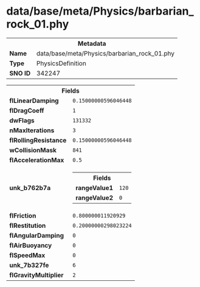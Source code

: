 <h1>data/base/meta/Physics/barbarian_rock_01.phy</h1><table><tr><th colspan="100%">Metadata</th></tr><tr><td><b>Name</b></td><td>data/base/meta/Physics/barbarian_rock_01.phy</td></tr><tr><td><b>Type</b></td><td>PhysicsDefinition</td></tr><tr><td><b>SNO ID</b></td><td>342247</td></tr></table>

<table><tr><th colspan="100%">Fields</th></tr><tr><td><b>flLinearDamping</b></td><td><code>0.15000000596046448</code></td></tr><tr><td><b>flDragCoeff</b></td><td><code>1</code></td></tr><tr><td><b>dwFlags</b></td><td><code>131332</code></td></tr><tr><td><b>nMaxIterations</b></td><td><code>3</code></td></tr><tr><td><b>flRollingResistance</b></td><td><code>0.15000000596046448</code></td></tr><tr><td><b>wCollisionMask</b></td><td><code>841</code></td></tr><tr><td><b>flAccelerationMax</b></td><td><code>0.5</code></td></tr><tr><td><b>unk_b762b7a</b></td><td><table><tr><th colspan="100%">Fields</th></tr><tr><td><b>rangeValue1</b></td><td><code>120</code></td></tr><tr><td><b>rangeValue2</b></td><td><code>0</code></td></tr></table>

</td></tr><tr><td><b>flFriction</b></td><td><code>0.800000011920929</code></td></tr><tr><td><b>flRestitution</b></td><td><code>0.20000000298023224</code></td></tr><tr><td><b>flAngularDamping</b></td><td><code>0</code></td></tr><tr><td><b>flAirBuoyancy</b></td><td><code>0</code></td></tr><tr><td><b>flSpeedMax</b></td><td><code>0</code></td></tr><tr><td><b>unk_7b327fe</b></td><td><code>6</code></td></tr><tr><td><b>flGravityMultiplier</b></td><td><code>2</code></td></tr></table>

